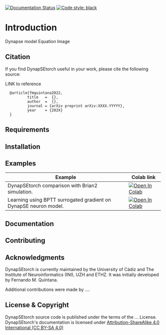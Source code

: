 [![Documentation Status](https://readthedocs.org/projects/dynapsetorch/badge/?version=latest)](https://dynapsetorch.readthedocs.io/en/latest/?badge=latest)
[![Code style: black](https://img.shields.io/badge/code%20style-black-000000.svg)](https://github.com/psf/black)

# Introduction

Dynapse model
Equation
Image

## Citation

If you find DynapSEtorch useful in your work, please cite the following source:

LINK to reference

```
  @article{fmquintana2022,
          title   =  {},
          author  =  {},
          journal = {arXiv preprint arXiv:XXXX.YYYYY},
          year    = {202X}
  }
```
## Requirements

## Installation

## Examples
| Example | Colab link |
|---------|------------|
| DynapSEtorch comparison with Brian2 simulation. | [![Open In Colab](https://colab.research.google.com/assets/colab-badge.svg)](https://colab.research.google.com/github/ferqui/DynapSEtorch/blob/master/docs/examples/dynapse.ipynb) |
| Learning using BPTT surrogated gradient on DynapSE neuron model. | [![Open In Colab](https://colab.research.google.com/assets/colab-badge.svg)](https://colab.research.google.com/github/ferqui/DynapSEtorch/blob/master/docs/examples/learning.ipynb) |

## Documentation

## Contributing

## Acknowledgments

DynapSEtorch is currently maintained by the University of Cádiz and The Institute of Neuroinformatics (INI), UZH and ETHZ. It was initially developed by Fernando M. Quintana.

Additional contributions were made by ....

## License & Copyright

DynapSEtorch source code is published under the terms of the ... License. DynapSEtorch's documentation is licensed under [Attribution-ShareAlike 4.0 International (CC BY-SA 4.0)](http://creativecommons.org/licenses/by-sa/4.0/?ref=chooser-v1>)